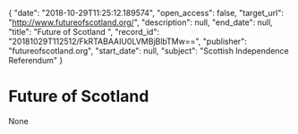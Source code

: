 {
  "date": "2018-10-29T11:25:12.189574", 
  "open_access": false, 
  "target_url": "http://www.futureofscotland.org/", 
  "description": null, 
  "end_date": null, 
  "title": "Future of Scotland ", 
  "record_id": "20181029T112512/FkRTABAAIU0LVMBjBlbTMw==", 
  "publisher": "futureofscotland.org", 
  "start_date": null, 
  "subject": "Scottish Independence Referendum"
}

# Future of Scotland 

None